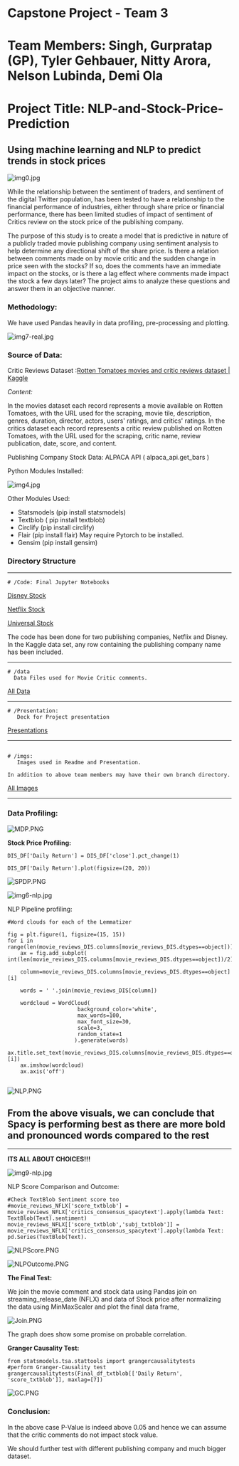 # Capstone Project - Team 3
# Team Members: Singh, Gurpratap (GP), Tyler Gehbauer, Nitty Arora, Nelson Lubinda, Demi Ola

# Project Title: NLP-and-Stock-Price-Prediction

## Using machine learning and NLP to predict trends in stock prices
![img0.jpg](./imgs/img0.jpg)

While the relationship between the sentiment of traders, and sentiment of the digital Twitter population, has been tested to have a relationship to the financial performance of industries, either through share price or financial performance, there has been limited studies of impact of sentiment of Critics review on the stock price of the publishing company.

The purpose of this study is to create a model that is predictive in nature of a publicly traded movie publishing company using sentiment analysis to help determine any directional shift of the share price. Is there a relation between comments made on by movie critic and the sudden change in price seen with the stocks? If so, does the comments have an immediate impact on the stocks, or is there a lag effect where comments made impact the stock a few days later? The project aims to analyze these questions and answer them in an objective manner.

### Methodology:

We have used Pandas heavily in data profiling, pre-processing and plotting.

![img7-real.jpg](./imgs/img7-real.jpg)

### Source of Data:

Critic Reviews Dataset :[Rotten Tomatoes movies and critic reviews dataset | Kaggle](https://www.kaggle.com/datasets/stefanoleone992/rotten-tomatoes-movies-and-critic-reviews-dataset)

*Content:*

In the movies dataset each record represents a movie available on Rotten Tomatoes, with the URL used for the scraping, movie tile, description, genres, duration, director, actors, users' ratings, and critics' ratings.
In the critics dataset each record represents a critic review published on Rotten Tomatoes, with the URL used for the scraping, critic name, review publication, date, score, and content.

Publishing Company Stock Data: ALPACA API ( alpaca\_api.get\_bars )

Python Modules Installed:

![img4.jpg](./imgs/img4.jpg)

Other Modules Used:

- Statsmodels (pip install statsmodels)
- Textblob ( pip install textblob)
- Circlify (pip install circlify)
- Flair (pip install flair) May require Pytorch to be installed.
- Gensim (pip install gensim)

### Directory Structure
__________________
```
# /Code: Final Jupyter Notebooks
```
[Disney Stock](./Code/Disney_NLP_Stock.ipynb)

[Netflix Stock](./Code/Netflix_NLP_Stock.ipynb)

[Universal Stock](./Code/Universal_NLP_stock.ipynb)

 
The code has been done for two publishing companies, Netflix and Disney. In the Kaggle data set, any row containing the publishing company name has been included.
________________
````
# /data 
  Data Files used for Movie Critic comments.
`````
[All Data](/data)
___________________
```
# /Presentation:
   Deck for Project presentation
```
[Presentations](/Presentation)
___________________
```

# /imgs:
   Images used in Readme and Presentation.

In addition to above team members may have their own branch directory.

```
[All Images](/imgs)
______________________
### Data Profiling:

![MDP.PNG](./imgs/MDP.PNG)

**Stock Price Profiling:**
```
DIS_DF['Daily Return'] = DIS_DF['close'].pct_change(1)

DIS_DF['Daily Return'].plot(figsize=(20, 20))

```

![SPDP.PNG](./imgs/SPDP.PNG)

![img6-nlp.jpg](./imgs/img6-nlp.jpg)

NLP Pipeline profiling:
```
#Word clouds for each of the Lemmatizer

fig = plt.figure(1, figsize=(15, 15))
for i in range(len(movie_reviews_DIS.columns[movie_reviews_DIS.dtypes==object])):
    ax = fig.add_subplot( int(len(movie_reviews_DIS.columns[movie_reviews_DIS.dtypes==object])/2),2,i+1)
    
    column=movie_reviews_DIS.columns[movie_reviews_DIS.dtypes==object][i]
    
    words = ' '.join(movie_reviews_DIS[column])
    
    wordcloud = WordCloud(
                      background_color='white', 
                      max_words=100,
                      max_font_size=30,
                      scale=3,
                      random_state=1
                     ).generate(words)
    ax.title.set_text(movie_reviews_DIS.columns[movie_reviews_DIS.dtypes==object][i])
    ax.imshow(wordcloud)
    ax.axis('off')
    
```

![NLP.PNG](./imgs/NLP.PNG)
## From the above visuals, we can conclude that Spacy is performing best as there are  more bold and pronounced words compared to the rest
___________________
**ITS ALL ABOUT CHOICES!!!**

![img9-nlp.jpg](./imgs/img9-nlp.jpg)

NLP Score Comparison and Outcome:
```
#Check TextBlob Sentiment score too
#movie_reviews_NFLX['score_txtblob'] = movie_reviews_NFLX['critics_consensus_spacytext'].apply(lambda Text: TextBlob(Text).sentiment)
movie_reviews_NFLX[['score_txtblob','subj_txtblob']] = movie_reviews_NFLX['critics_consensus_spacytext'].apply(lambda Text: pd.Series(TextBlob(Text).
```

![NLPScore.PNG](./imgs/NLPScore.PNG)

![NLPOutcome.PNG](./imgs/NLPOutcome.PNG)

**The Final Test:**

We join the movie comment and stock data using Pandas join on streaming\_release\_date (NFLX) and data of Stock price after normalizing the data using MinMaxScaler and plot the final data frame,

![Join.PNG](./imgs/Join.PNG)

The graph does show some promise on probable correlation.

**Granger Causality Test:**
```
from statsmodels.tsa.stattools import grangercausalitytests
#perform Granger-Causality test
grangercausalitytests(Final_df_txtblob[['Daily Return', 'score_txtblob']], maxlag=[7])

```

![GC.PNG](./imgs/GC.PNG)

### **Conclusion:**

In the above case P-Value is indeed above 0.05 and hence we can assume that the critic comments do not impact stock value.

We should further test with different publishing company and much bigger dataset.
